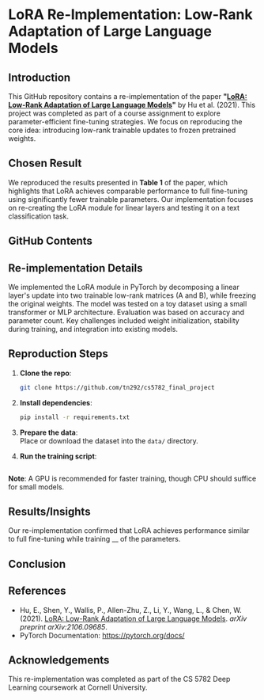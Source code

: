 # LoRA Re-Implementation: Low-Rank Adaptation of Large Language Models

## Introduction
This GitHub repository contains a re-implementation of the paper **"[LoRA: Low-Rank Adaptation of Large Language Models](https://arxiv.org/abs/2106.09685)"** by Hu et al. (2021). This project was completed as part of a course assignment to explore parameter-efficient fine-tuning strategies. We focus on reproducing the core idea: introducing low-rank trainable updates to frozen pretrained weights.

##  Chosen Result
We reproduced the results presented in **Table 1** of the paper, which highlights that LoRA achieves comparable performance to full fine-tuning using significantly fewer trainable parameters. Our implementation focuses on re-creating the LoRA module for linear layers and testing it on a text classification task.

## GitHub Contents


## Re-implementation Details
We implemented the LoRA module in PyTorch by decomposing a linear layer's update into two trainable low-rank matrices (A and B), while freezing the original weights. The model was tested on a toy dataset using a small transformer or MLP architecture. Evaluation was based on accuracy and parameter count. Key challenges included weight initialization, stability during training, and integration into existing models.

## Reproduction Steps

1. **Clone the repo**:
    ```bash
    git clone https://github.com/tn292/cs5782_final_project
    ```

2. **Install dependencies**:
    ```bash
    pip install -r requirements.txt
    ```

3. **Prepare the data**:  
    Place or download the dataset into the `data/` directory.

4. **Run the training script**:
    ```bash

    ```

**Note**: A GPU is recommended for faster training, though CPU should suffice for small models.

## Results/Insights
Our re-implementation confirmed that LoRA achieves performance similar to full fine-tuning while training __ of the parameters. 

## Conclusion

## References

- Hu, E., Shen, Y., Wallis, P., Allen-Zhu, Z., Li, Y., Wang, L., & Chen, W. (2021). [LoRA: Low-Rank Adaptation of Large Language Models](https://arxiv.org/abs/2106.09685). *arXiv preprint arXiv:2106.09685*.
- PyTorch Documentation: https://pytorch.org/docs/


## Acknowledgements
This re-implementation was completed as part of the CS 5782 Deep Learning coursework at Cornell University.